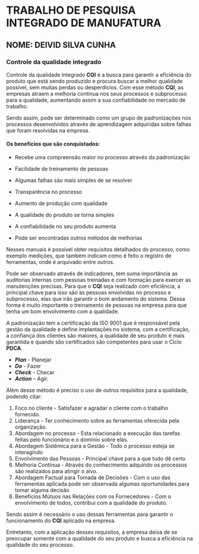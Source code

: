 # TRABALHO DE PESQUISA INTEGRADO DE MANUFATURA

## NOME: DEIVID SILVA CUNHA

### Controle da qualidade integrado

Controle da qualidade integrado **CQI** é a busca para garantir a eficiência do produto que está sendo produzido e procura buscar a melhor qualidade possível, sem muitas perdas ou desperdícios. Com esse método **CQI**, as empresas atraem a melhoria continua nos seus processos e subprocesso para a qualidade, aumentando assim a sua confiabilidade no mercado de trabalho.

Sendo assim, pode ser determinado como um grupo de padronizações nos processos desenvolvidos através de aprendizagem adquiridas  sobre falhas que foram resolvidas na empresa.

#### Os benefícios que são conquistados:
* Recebe uma compreensão maior no processo através da padronização

* Facilidade de treinamento de pessoas

* Algumas falhas são mais simples de se resolver
* Transparência no processo
* Aumento de produção com qualidade
* A qualidade do produto se torna simples
* A confiabilidade no seu produto aumenta 
* Pode ser encontradas outros métodos de melhorias

Nesses manuais é possível obter requisitos detalhados do processo, como exemplo medições, que também indicam como é feito o registro de ferramentas, onde é arquivado entre outros. 

Pode ser observado através de indicadores, tem suma importância as auditorias internas com pessoas treinadas e com formação para exercer as manutenções precisas.
Para que o **CQI** seja realizado com eficiência, a principal chave para isso são as pessoas envolvidas no processo e subprocesso, elas que irão garantir o bom andamento do sistema. Dessa forma é muito importante o treinamento de pessoas na empresa para que tenha um bom envolvimento com a qualidade.

A padronização tem a certificação da ISO 9001 que é responsável pela gestão da qualidade e define implantações no sistema, com a certificação, a confiança dos clientes são maiores, a qualidade de seu produto é mais garantida e quando são certificados são competentes para usar o Ciclo **PDCA**.
* _**Plan**_ - Planejar
* _**Do**_ - Fazer
* _**Check**_ - Checar
* _**Action**_ – Agir.

Além desse método é preciso o uso de outros requisitos para a qualidade, podendo citar:
1. Foco no cliente - Satisfazer e agradar o cliente com o trabalho fornecido.
2. Liderança - Ter conhecimento sobre as ferramentas oferecida pela organização.
3. Abordagem no processo - Esta relacionado a execução das tarefas feitas pelo funcionário e o domínio sobre elas.
4. Abordagem Sistêmica para a Gestão - Todo o processo esteja se interagindo
5. Envolvimento das Pessoas  - Principal chave para a que tudo dê certo
6. Melhoria Contínua - Através do conhecimento adquirido os processos são realizados para atingir o alvo.
7. Abordagem Factual para Tomada de Decisões - Com o uso das ferramentas aplicada pode ser observada algumas oportunidades para tomar alguma decisão
8. Benefícios Mútuos nas Relações com os Fornecedores - Com o envolvimento de todos, contribui com a qualidade do produto.


Sendo assim é necessário o uso dessas ferramentas para garantir o funcionamento do **CQI** aplicado na empresa. 

Entretanto, com a aplicação desses requisitos, a empresa deixa de se preocupar somente com a qualidade do seu produto e busca a eficiência na qualidade do seu processo.


